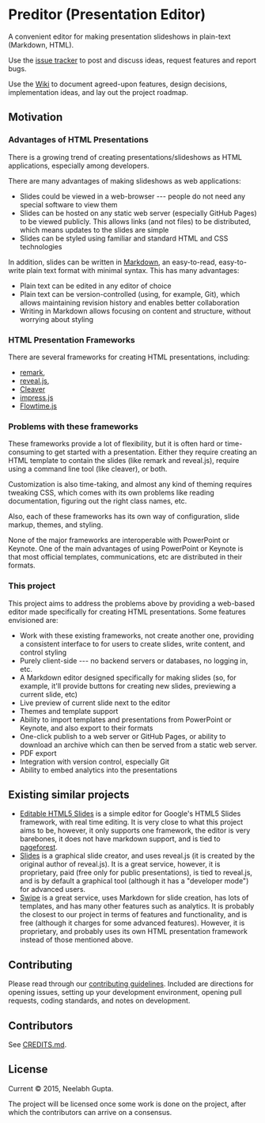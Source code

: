 # Preditor (Presentation Editor)
A convenient editor for making presentation slideshows in plain-text
(Markdown, HTML).

Use the [issue tracker](https://github.com/WebmonkeysUIUC/preditor/issues) to post
and discuss ideas, request features and report bugs.

Use the [Wiki](https://github.com/WebmonkeysUIUC/preditor/wiki) to document agreed-upon
features, design decisions, implementation ideas, and lay out the project roadmap.

## Motivation

### Advantages of HTML Presentations
There is a growing trend of creating presentations/slideshows as HTML applications,
especially among developers.

There are many advantages of making slideshows as web applications:
* Slides could be viewed in a web-browser --- people do not need any special software
  to view them
* Slides can be hosted on any static web server (especially GitHub Pages) to be viewed publicly.
  This allows links (and not files) to be distributed, which means updates to the slides are simple
* Slides can be styled using familiar and standard HTML and CSS technologies

In addition, slides can be written in [Markdown](https://daringfireball.net/projects/markdown/),
an easy-to-read, easy-to-write plain text format with minimal syntax. This has many advantages:
* Plain text can be edited in any editor of choice
* Plain text can be version-controlled (using, for example, Git), which allows maintaining
  revision history and enables better collaboration
* Writing in Markdown allows focusing on content and structure, without worrying about styling

### HTML Presentation Frameworks
There are several frameworks for creating HTML presentations, including:
* [remark](https://github.com/gnab/remark),
* [reveal.js](https://github.com/hakimel/reveal.js),
* [Cleaver](https://github.com/jdan/cleaver)
* [impress.js](https://github.com/impress/impress.js)
* [Flowtime.js](https://github.com/marcolago/flowtime.js)

### Problems with these frameworks
These frameworks provide a lot of flexibility, but it is often hard or time-consuming to get
started with a presentation. Either they require creating an HTML template to contain the slides
(like remark and reveal.js), require using a command line tool (like cleaver), or both.

Customization is also time-taking, and almost any kind of theming requires tweaking CSS, which
comes with its own problems like reading documentation, figuring out the right class names, etc.

Also, each of these frameworks has its own way of configuration, slide markup, themes, and styling.

None of the major frameworks are interoperable with PowerPoint or Keynote. One of the main advantages
of using PowerPoint or Keynote is that most official templates, communications, etc are distributed
in their formats.

### This project
This project aims to address the problems above by providing a web-based editor made specifically
for creating HTML presentations. Some features envisioned are:
* Work with these existing frameworks, not create another one, providing a consistent interface to
  for users to create slides, write content, and control styling
* Purely client-side --- no backend servers or databases, no logging in, etc.
* A Markdown editor designed specifically for making slides (so, for example, it'll provide buttons
  for creating new slides, previewing a current slide, etc)
* Live preview of current slide next to the editor
* Themes and template support
* Ability to import templates and presentations from PowerPoint or Keynote, and also export
  to their formats
* One-click publish to a web server or GitHub Pages, or ability to download an archive which can then
  be served from a static web server.
* PDF export
* Integration with version control, especially Git
* Ability to embed analytics into the presentations

## Existing similar projects
* [Editable HTML5 Slides](https://github.com/Bobby-Seidensticker/html5slides) is a simple
  editor for Google's HTML5 Slides framework, with real time editing. It is very close to what
  this project aims to be, however, it only supports one framework, the editor is very barebones,
  it does not have markdown support, and is tied to [pageforest](http://www.pageforest.com/).
* [Slides](https://slides.com/) is a graphical slide creator, and uses reveal.js (it is created by
  the original author of reveal.js). It is a great service, however, it is proprietary, paid (free
  only for public presentations), is tied to reveal.js, and is by default a graphical tool (although
  it has a "developer mode") for advanced users.
* [Swipe](https://www.swipe.to/) is a great service, uses Markdown for slide creation, has lots of
  templates, and has many other features such as analytics. It is probably the closest to our project
  in terms of features and functionality, and is free (although it charges for some advanced features).
  However, it is proprietary, and probably uses its own HTML presentation framework instead of those
  mentioned above.

## Contributing
Please read through our [contributing guidelines](CONTRIBUTING.md). Included are directions for
opening issues, setting up your development environment, opening pull requests, coding standards,
and notes on development.

## Contributors
See [CREDITS.md](CREDITS.md).

## License
Current &copy; 2015, Neelabh Gupta.

The project will be licensed once some work is done on the project, after which
the contributors can arrive on a consensus.
